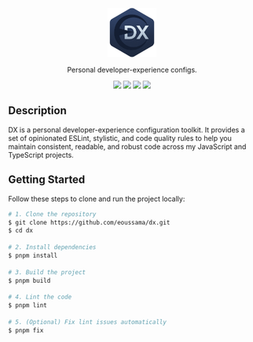 <p align="center">
  <img width="100" src="https://github.com/eoussama/dx/blob/main/assets/logo.png?raw=true">
</p>

<p align="center">Personal developer-experience configs.</p>

<p align="center">
    <img src="https://img.shields.io/github/license/eoussama/dx" />
    <img src="https://github.com/eoussama/dx/actions/workflows/publish.yml/badge.svg" />
    <img src="https://img.shields.io/npm/v/%40eoussama%2Fdx" />
    <img src="https://img.shields.io/github/languages/code-size/eoussama/dx" />
</p>

## Description

DX is a personal developer-experience configuration toolkit. It provides a set of opinionated ESLint, stylistic, and code quality rules to help you maintain consistent, readable, and robust code across my JavaScript and TypeScript projects.

## Getting Started

Follow these steps to clone and run the project locally:

```bash
# 1. Clone the repository
$ git clone https://github.com/eoussama/dx.git
$ cd dx

# 2. Install dependencies
$ pnpm install

# 3. Build the project
$ pnpm build

# 4. Lint the code
$ pnpm lint

# 5. (Optional) Fix lint issues automatically
$ pnpm fix
```
